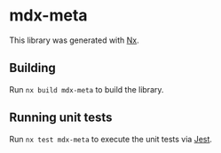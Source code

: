 # mdx-meta

This library was generated with [Nx](https://nx.dev).

## Building

Run `nx build mdx-meta` to build the library.

## Running unit tests

Run `nx test mdx-meta` to execute the unit tests via [Jest](https://jestjs.io).
